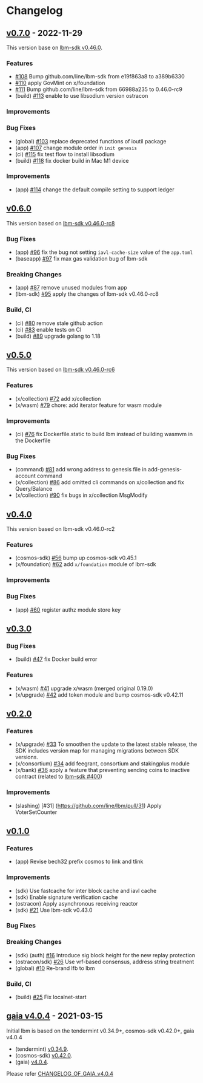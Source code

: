 <!--
Guiding Principles:

Changelogs are for humans, not machines.
There should be an entry for every single version.
The same types of changes should be grouped.
Versions and sections should be linkable.
The latest version comes first.
The release date of each version is displayed.
Mention whether you follow Semantic Versioning.

Usage:

Change log entries are to be added to the Unreleased section under the
appropriate stanza (see below). Each entry should ideally include a tag and
the Github issue reference in the following format:

* (<tag>) \#<issue-number> message

The issue numbers will later be link-ified during the release process so you do
not have to worry about including a link manually, but you can if you wish.

Types of changes (Stanzas):

"Features" for new features.
"Improvements" for changes in existing functionality.
"Deprecated" for soon-to-be removed features.
"Bug Fixes" for any bug fixes.
"Client Breaking" for breaking CLI commands and REST routes.
"State Machine Breaking" for breaking the AppState

Ref: https://keepachangelog.com/en/1.0.0/
-->

# Changelog

## [v0.7.0] - 2022-11-29

This version base on [lbm-sdk v0.46.0](https://github.com/line/lbm-sdk/releases/tag/v0.46.0).

### Features
* [\#108](https://github.com/line/lbm/pull/108) Bump github.com/line/lbm-sdk from e19f863a8 to a389b6330
* [\#110](https://github.com/line/lbm/pull/110) apply GovMint on x/foundation
* [\#111](https://github.com/line/lbm/pull/111) Bump github.com/line/lbm-sdk from 66988a235 to 0.46.0-rc9
* (build) [\#113](https://github.com/line/lbm/pull/113) enable to use libsodium version ostracon

### Improvements

### Bug Fixes
* (global) [\#103](https://github.com/line/lbm/pull/103) replace deprecated functions of ioutil package
* (app) [\#107](https://github.com/line/lbm/pull/107) change module order in `init genesis`
* (ci) [\#115](https://github.com/line/lbm/pull/115) fix test flow to install libsodium
* (build) [\#118](https://github.com/line/lbm/pull/118) fix docker build in Mac M1 device

### Improvements
* (app) [\#114](https://github.com/line/lbm/pull/114) change the default compile setting to support ledger


## [v0.6.0]

This version based on [lbm-sdk v0.46.0-rc8](https://github.com/line/lbm-sdk/releases/tag/v0.46.0-rc8)

### Bug Fixes
* (app) [\#96](https://github.com/line/lbm/pull/96) fix the bug not setting `iavl-cache-size` value of the `app.toml`
* (baseapp) [\#97](https://github.com/line/lbm/pull/97) fix max gas validation bug of lbm-sdk

### Breaking Changes
* (app) [\#87](https://github.com/line/lbm/pull/87) remove unused modules from app
* (lbm-sdk) [\#95](https://github.com/line/lbm/pull/95) apply the changes of lbm-sdk v0.46.0-rc8

### Build, CI
* (ci) [\#80](https://github.com/line/lbm/pull/80) remove stale github action
* (ci) [\#83](https://github.com/line/lbm/pull/83) enable tests on CI
* (build) [\#89](https://github.com/line/lbm/pull/89) upgrade golang to 1.18


## [v0.5.0]

This version based on [lbm-sdk v0.46.0-rc6](https://github.com/line/lbm-sdk/releases/tag/v0.46.0-rc6)

### Features
* (x/collection) [\#72](https://github.com/line/lbm/pull/72) add x/collection
* (x/wasm) [\#79](https://github.com/line/lbm/pull/79) chore: add iterator feature for wasm module

### Improvements
* (ci) [\#76](https://github.com/line/lbm/pull/76) fix Dockerfile.static to build lbm instead of building wasmvm in the Dockerfile

### Bug Fixes
* (command) [\#81](https://github.com/line/lbm/pull/81) add wrong address to genesis file in add-genesis-account command
* (x/collection) [\#86](https://github.com/line/lbm/pull/86) add omitted cli commands on x/collection and fix Query/Balance
* (x/collection) [\#90](https://github.com/line/lbm/pull/90) fix bugs in x/collection MsgModify


## [v0.4.0]

This version based on lbm-sdk v0.46.0-rc2

### Features
* (cosmos-sdk) [\#56](https://github.com/line/lbm/pull/56) bump up cosmos-sdk v0.45.1
* (x/foundation) [\#62](https://github.com/line/lbm/pull/62) add `x/foundation` module of lbm-sdk

### Improvements

### Bug Fixes
* (app) [\#60](https://github.com/line/lbm/pull/60) register authz module store key


## [v0.3.0]

### Bug Fixes
* (build) [\#47](https://github.com/line/lbm/pull/47) fix Docker build error

### Features
* (x/wasm) [\#41](https://github.com/line/lbm/pull/41) upgrade x/wasm (merged original 0.19.0)
* (x/upgrade) [\#42](https://github.com/line/lbm/pull/42) add token module and bump cosmos-sdk v0.42.11


## [v0.2.0]

### Features
* (x/upgrade) [\#33](https://github.com/line/lbm/pull/33) To smoothen the update to the latest stable release, the SDK includes version map for managing migrations between SDK versions.
* (x/consortium) [\#34](https://github.com/line/lbm/pull/34) add feegrant, consortium and stakingplus module
* (x/bank) [\#36](https://github.com/line/lbm/pull/36) apply a feature that preventing sending coins to inactive contract (related to [lbm-sdk #400](https://github.com/line/lbm-sdk/pull/400))

### Improvements
* (slashing) [\#31] (https://github.com/line/lbm/pull/31) Apply VoterSetCounter

## [v0.1.0]

### Features
* (app) Revise bech32 prefix cosmos to link and tlink

### Improvements
* (sdk) Use fastcache for inter block cache and iavl cache
* (sdk) Enable signature verification cache
* (ostracon) Apply asynchronous receiving reactor
* (sdk) [\#21](https://github.com/line/lbm/pull/21) Use lbm-sdk v0.43.0

### Bug Fixes

### Breaking Changes
* (sdk) (auth) [\#16](https://github.com/line/lfb/pull/16) Introduce sig block height for the new replay protection
* (ostracon/sdk) [\#26](https://github.com/line/lfb/pull/26) Use vrf-based consensus, address string treatment
* (global) [\#10](https://github.com/line/lbm/pull/10) Re-brand lfb to lbm

### Build, CI
* (build) [\#25](https://github.com/line/lbm/pull/25) Fix localnet-start

## [gaia v4.0.4] - 2021-03-15
Initial lbm is based on the tendermint v0.34.9+, cosmos-sdk v0.42.0+, gaia v4.0.4

* (tendermint) [v0.34.9](https://github.com/tendermint/tendermint/releases/tag/v0.34.9).
* (cosmos-sdk) [v0.42.0](https://github.com/cosmos/cosmos-sdk/releases/tag/v0.42.0).
* (gaia) [v4.0.4](https://github.com/cosmos/gaia/releases/tag/v4.0.4).

Please refer [CHANGELOG_OF_GAIA_v4.0.4](https://github.com/cosmos/gaia/blob/v4.0.4/CHANGELOG.md)


<!-- Release links -->
[v0.7.0]: https://github.com/line/lbm/compare/v0.6.0...v0.7.0
[v0.6.0]: https://github.com/line/lbm/compare/v0.5.0...v0.6.0
[v0.5.0]: https://github.com/line/lbm/compare/v0.4.0...v0.5.0
[v0.4.0]: https://github.com/line/lbm/compare/v0.3.0...v0.4.0
[v0.3.0]: https://github.com/line/lbm/compare/v0.2.0-rc0...v0.3.0
[v0.2.0]: https://github.com/line/lbm/compare/v0.1.0-rc0...v0.2.0-rc0
[v0.1.0]: https://github.com/line/lbm/commits/v0.1.0
[gaia v4.0.4]: https://github.com/cosmos/gaia/releases/tag/v4.0.4
